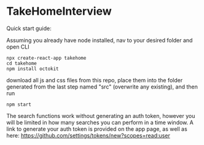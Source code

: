 # TakeHomeInterview

Quick start guide:

Assuming you already have node installed, nav to your desired folder and open CLI

```
npx create-react-app takehome
cd takehome
npm install octokit
```

download all js and css files from this repo, place them into the folder generated from the last step named "src" (overwrite any existing), and then run

```
npm start
```


The search functions work without generating an auth token, however you will be limited in how many searches you can perform in a time window.  A link to generate your auth token is provided on the app page, as well as here: https://github.com/settings/tokens/new?scopes=read:user
